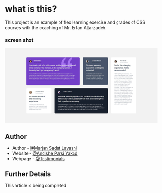 # what is this?

This project is an example of flex learning exercise and grades of CSS courses with the coaching of Mr. Erfan Attarzadeh.

### screen shot

![Screen Shot](./screenshot4.jpg)

## Author

- Author - [@Marjan Sadat Lavasni](https://github.com/morvarid61)
- Website - [@Andishe Parsi Yakad](https://andishehparsi.ir/)
- Webpage - [@Testimonials](https://morvarid61.github.io/testimonials/)

## Further Details

This article is being completed